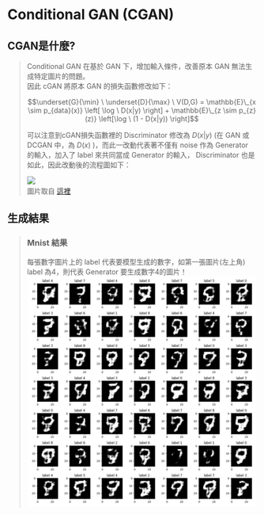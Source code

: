  # **Conditional GAN (CGAN)**

## CGAN是什麼?

>Conditional GAN 在基於 GAN 下，增加輸入條件，改善原本 GAN 無法生成特定圖片的問題。 <br>
>因此 cGAN 將原本 GAN 的損失函數修改如下：<br>
>
>$$\underset{G}{\min} \ \underset{D}{\max} \ V(D,G) = \mathbb{E}\_{x \sim p_{data}(x)} \left[ \log \ D(x|y) \right] + \mathbb{E}\_{z \sim p_{z}(z)} \left[\log \ (1 - D(x|y)) \right]$$
>
>可以注意到cGAN損失函數裡的 Discriminator 修改為 $D(x|y)$ (在 GAN 或 DCGAN 中，為 $D(x)$ )，而此一改動代表著不僅有 noise 作為 Generator 的輸入，加入了 label 來共同當成 Generator 的輸入， Discriminator 也是如此，因此改動後的流程圖如下：
>
>![](https://www.mathworks.com/help/examples/nnet/win64/TrainConditionalGenerativeAdversarialNetworkCGANExample_02.png) <br>
>圖片取自 [這裡](https://www.mathworks.com/help/deeplearning/ug/train-conditional-generative-adversarial-network.html)

## 生成結果
> ### Mnist 結果
> 每張數字圖片上的 label 代表要模型生成的數字，如第一張圖片(左上角) label 為4，則代表 Generator 要生成數字4的圖片！
>![](https://github.com/Min-Syue/cGAN/blob/main/cGAN_50epochs.gif)

